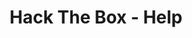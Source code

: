 ---
title: "Hack The Box - Help"
excerpt: "<img src='/images/portfolio/help/cover.webp' width='500' height=auto><br/><br/>Help is an Easy Linux box which has a GraphQL endpoint which can be enumerated get a set of credentials for a HelpDesk software. The software is vulnerable to blind SQL injection which can be exploited to get a password for SSH Login. Alternatively an unauthenticated arbitrary file upload can be exploited to get RCE. Then the kernel is found to be vulnerable and can be exploited to get a root shell."
collection: portfolio
---